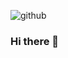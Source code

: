 ![github](https://media0.giphy.com/media/iWoT8eJhNJeXH6kEi2/giphy.gif?cid=790b76118909515187c90b1787bb411a6f1190be1f4b5398&rid=giphy.gif&ct=g)


### Hi there 👋

<!--
**FurabioDev/FurabioDev** is a ✨ _special_ ✨ repository because its `README.md` (this file) appears on your GitHub profile.

Here are some ideas to get you started:

- 🔭 I’m currently working on ...
- 🌱 I’m currently learning ...
- 👯 I’m looking to collaborate on ...
- 🤔 I’m looking for help with ...
- 💬 Ask me about ...
- 📫 How to reach me: ...
- 😄 Pronouns: ...
- ⚡ Fun fact: ...
-->
